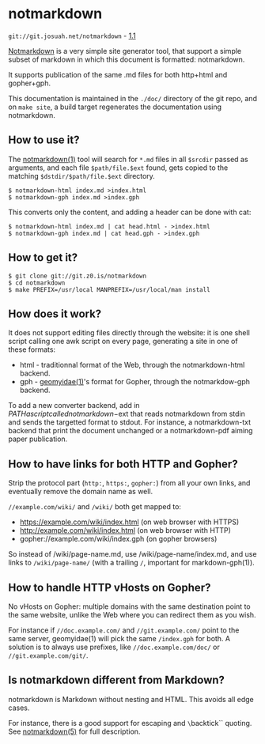 notmarkdown
===========
`git://git.josuah.net/notmarkdown` - [1.1](/tool/notmarkdown/notmarkdown-1.1.tgz)

[Notmarkdown](/tool/notmarkdown/) is a very simple site generator tool, that
support a simple subset of markdown in which this document is formatted:
notmarkdown.

It supports publication of the same .md files for both http+html and gopher+gph.

This documentation is maintained in the `./doc/` directory of the git repo, and
on `make site`, a build target regenerates the documentation using notmarkdown.

How to use it?
--------------
The [notmarkdown(1)][man] tool will search for `*.md` files in all `$srcdir`
passed as arguments, and each file `$path/file.$ext` found, gets copied to the
matching `$dstdir/$path/file.$ext` directory.

```
$ notmarkdown-html index.md >index.html
$ notmarkdown-gph index.md >index.gph
```

This converts only the content, and adding a header can be done with cat:

```
$ notmarkdown-html index.md | cat head.html - >index.html
$ notmarkdown-gph index.md | cat head.gph - >index.gph
```

How to get it?
--------------
```
$ git clone git://git.z0.is/notmarkdown
$ cd notmarkdown
$ make PREFIX=/usr/local MANPREFIX=/usr/local/man install
```

How does it work?
-----------------
It does not support editing files directly through the website: it is one shell
script calling one awk script on every page, generating a site in one of these
formats:

* html - traditionnal format of the Web, through the notmarkdown-html backend.
* gph - [geomyidae(1)](gopher://bitreich.org/1/scm/geomyidae/file/README.gph)'s
  format for Gopher, through the notmarkdow-gph backend.

To add a new converter backend, add in $PATH a script called notmarkdown-$ext
that reads notmarkdown from stdin and sends the targetted format to stdout. For
instance, a notmarkdown-txt backend that print the document unchanged or a
notmarkdown-pdf aiming paper publication.

How to have links for both HTTP and Gopher?
-------------------------------------------
Strip the protocol part (`http:`, `https:`, `gopher:`) from all your own links,
and eventually remove the domain name as well.

`//example.com/wiki/` and `/wiki/` both get mapped to:

* https://example.com/wiki/index.html (on web browser with HTTPS)
* http://example.com/wiki/index.html (on web browser with HTTP)
* gopher://example.com/wiki/index.gph (on gopher browsers)

So instead of /wiki/page-name.md, use /wiki/page-name/index.md, and use links
to `/wiki/page-name/` (with a trailing `/`, important for markdown-gph(1)).

How to handle HTTP vHosts on Gopher?
------------------------------------
No vHosts on Gopher: multiple domains with the same destination point to the
same website, unlike the Web where you can redirect them as you wish.

For instance if `//doc.example.com/` and `//git.example.com/` point to the same
server, geomyidae(1) will pick the same `/index.gph` for both. A solution is to
always use prefixes, like `//doc.example.com/doc/` or `//git.example.com/git/`.

Is notmarkdown different from Markdown?
---------------------------------------
notmarkdown is Markdown without nesting and HTML. This avoids all edge cases.

For instance, there is a good support for escaping and `\`backtick\`` quoting.
See [notmarkdown(5)][man] for full description.

[man]: /notmarkdown/man/
